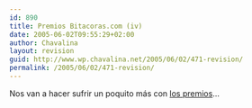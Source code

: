 ```yaml
---
id: 890
title: Premios Bitacoras.com (iv)
date: 2005-06-02T09:55:29+02:00
author: Chavalina
layout: revision
guid: http://www.wp.chavalina.net/2005/06/02/471-revision/
permalink: /2005/06/02/471-revision/
---
```

Nos van a hacer sufrir un poquito m&aacute;s con <a href="http://www.bitacoras.com/premios/" target="_blank">los premios</a>&#8230;